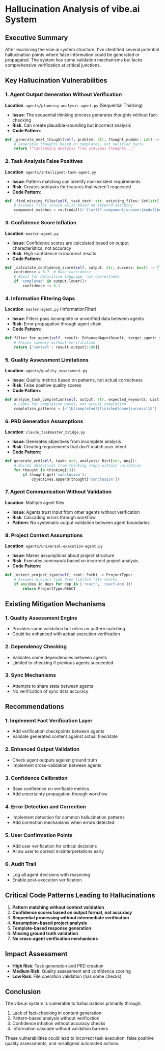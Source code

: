 # Hallucination Analysis of vibe.ai System

## Executive Summary

After examining the vibe.ai system structure, I've identified several potential hallucination points where false information could be generated or propagated. The system has some validation mechanisms but lacks comprehensive verification at critical junctions.

## Key Hallucination Vulnerabilities

### 1. Agent Output Generation Without Verification

**Location**: `agents/planning-analysis-agent.py` (Sequential Thinking)
- **Issue**: The sequential thinking process generates thoughts without fact-checking
- **Risk**: Can create plausible-sounding but incorrect analysis
- **Code Pattern**:
```python
def _generate_next_thought(self, problem: str, thought_number: int) -> str:
    # Generates thoughts based on templates, not verified facts
    return f"Continuing analysis from previous thoughts..."
```

### 2. Task Analysis False Positives

**Location**: `agents/intelligent-task-agent.py`
- **Issue**: Pattern matching can identify non-existent requirements
- **Risk**: Creates subtasks for features that weren't requested
- **Code Pattern**:
```python
def _find_missing_files(self, task_text: str, existing_files: Set[str]) -> List[str]:
    # Assumes files should exist based on keyword matching
    component_matches = re.findall(r'(\w+)(?:component|scanner|modal|button)', task_text)
```

### 3. Confidence Score Inflation

**Location**: `master-agent.py`
- **Issue**: Confidence scores are calculated based on output characteristics, not accuracy
- **Risk**: High confidence in incorrect results
- **Code Pattern**:
```python
def _calculate_confidence_score(self, output: str, success: bool) -> float:
    confidence = 0.7  # Base confidence
    # Boost for definitive language, not correctness
    if 'completed' in output.lower():
        confidence += 0.1
```

### 4. Information Filtering Gaps

**Location**: `master-agent.py` (InformationFilter)
- **Issue**: Filters pass incomplete or unverified data between agents
- **Risk**: Error propagation through agent chain
- **Code Pattern**:
```python
def filter_for_agent(self, result: EnhancedAgentResult, target_agent: str):
    # Passes summary without verification
    return {'context': result.output[:500]}
```

### 5. Quality Assessment Limitations

**Location**: `agents/quality_assessment.py`
- **Issue**: Quality metrics based on patterns, not actual correctness
- **Risk**: False positive quality scores
- **Code Pattern**:
```python
def analyze_task_completion(self, output: str, expected_keywords: List[str]):
    # Looks for completion words, not actual completion
    completion_patterns = [r'\b(completed?|finished|done|success)\b']
```

### 6. PRD Generation Assumptions

**Location**: `claude_taskmaster_bridge.py`
- **Issue**: Generates objectives from incomplete analysis
- **Risk**: Creating requirements that don't match user intent
- **Code Pattern**:
```python
def generate_prd(self, task: str, analysis: Dict[str, Any]):
    # Builds objectives from thinking steps without validation
    for thought in thinking[:3]:
        if thought.get('conclusion'):
            objectives.append(thought['conclusion'])
```

### 7. Agent Communication Without Validation

**Location**: Multiple agent files
- **Issue**: Agents trust input from other agents without verification
- **Risk**: Cascading errors through workflow
- **Pattern**: No systematic output validation between agent boundaries

### 8. Project Context Assumptions

**Location**: `agents/universal-execution-agent.py`
- **Issue**: Makes assumptions about project structure
- **Risk**: Executes commands based on incorrect project analysis
- **Code Pattern**:
```python
def _detect_project_type(self, root: Path) -> ProjectType:
    # Assumes project type from limited file checks
    if any(dep in deps for dep in ['react', 'react-dom']):
        return ProjectType.REACT
```

## Existing Mitigation Mechanisms

### 1. Quality Assessment Engine
- Provides some validation but relies on pattern matching
- Could be enhanced with actual execution verification

### 2. Dependency Checking
- Validates some dependencies between agents
- Limited to checking if previous agents succeeded

### 3. Sync Mechanisms
- Attempts to share state between agents
- No verification of sync data accuracy

## Recommendations

### 1. Implement Fact Verification Layer
- Add verification checkpoints between agents
- Validate generated content against actual files/state

### 2. Enhanced Output Validation
- Check agent outputs against ground truth
- Implement cross-validation between agents

### 3. Confidence Calibration
- Base confidence on verifiable metrics
- Add uncertainty propagation through workflow

### 4. Error Detection and Correction
- Implement detection for common hallucination patterns
- Add correction mechanisms when errors detected

### 5. User Confirmation Points
- Add user verification for critical decisions
- Allow user to correct misinterpretations early

### 6. Audit Trail
- Log all agent decisions with reasoning
- Enable post-execution verification

## Critical Code Patterns Leading to Hallucinations

1. **Pattern matching without context validation**
2. **Confidence scores based on output format, not accuracy**
3. **Sequential processing without intermediate verification**
4. **Assumption-based project analysis**
5. **Template-based response generation**
6. **Missing ground truth validation**
7. **No cross-agent verification mechanisms**

## Impact Assessment

- **High Risk**: Task generation and PRD creation
- **Medium Risk**: Quality assessment and confidence scoring
- **Low Risk**: File operation validation (has some checks)

## Conclusion

The vibe.ai system is vulnerable to hallucinations primarily through:
1. Lack of fact-checking in content generation
2. Pattern-based analysis without verification
3. Confidence inflation without accuracy checks
4. Information cascade without validation barriers

These vulnerabilities could lead to incorrect task execution, false positive quality assessments, and misaligned automated actions.